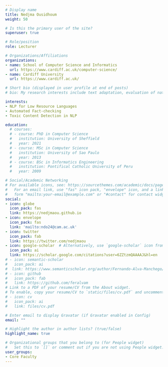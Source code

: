 ```yaml
---
# Display name
title: Nedjma Ousidhoum
weight: 50

# Is this the primary user of the site?
superuser: true

# Role/position
role: Lecturer

# Organizations/Affiliations
organizations:
- name: School of Computer Science and Informatics
  url: https://www.cardiff.ac.uk/computer-science/
- name: Cardiff University
  url: https://www.cardiff.ac.uk/

# Short bio (displayed in user profile at end of posts)
# bio: My research interests include text adaptation, evaluation of natural language generation, and NLP for education.

interests:
- NLP for Low Resource Languages
- Automated Fact-checking
- Toxic Content Detection in NLP

education:
  # courses:
  # - course: PhD in Computer Science
  #   institution: University of Sheffield
  #   year: 2021
  # - course: MSc in Computer Science
  #   institution: University of Sao Paulo
  #   year: 2013
  # - course: BSc in Informatics Engineering
  #   institution: Pontifical Catholic University of Peru
  #   year: 2009

# Social/Academic Networking
# For available icons, see: https://sourcethemes.com/academic/docs/page-builder/#icons
#   For an email link, use "fas" icon pack, "envelope" icon, and a link in the
#   form "mailto:your-email@example.com" or "#contact" for contact widget.
social:
- icon: globe
  icon_pack: fas
  link: https://nedjmaou.github.io
- icon: envelope
  icon_pack: fas
  link: 'mailto:ndo24@cam.ac.uk'
- icon: twitter
  icon_pack: fab
  link: https://twitter.com/nedjmaou
- icon: google-scholar  # Alternatively, use `google-scholar` icon from `ai` icon pack
  icon_pack: ai
  link: https://scholar.google.com/citations?user=6ZZtzmQAAAAJ&hl=en
# - icon: semantic-scholar
#   icon_pack: ai
#  link: https://www.semanticscholar.org/author/Fernando-Alva-Manchego/69930782
# - icon: github
#   icon_pack: fab
#   link: https://github.com/feralvam
# Link to a PDF of your resume/CV from the About widget.
# To enable, copy your resume/CV to `static/files/cv.pdf` and uncomment the lines below.
# - icon: cv
#   icon_pack: ai
#   link: files/cv.pdf

# Enter email to display Gravatar (if Gravatar enabled in Config)
email: ""

# Highlight the author in author lists? (true/false)
highlight_name: true

# Organizational groups that you belong to (for People widget)
#   Set this to `[]` or comment out if you are not using People widget.
user_groups:
- Core Faculty
---
```


